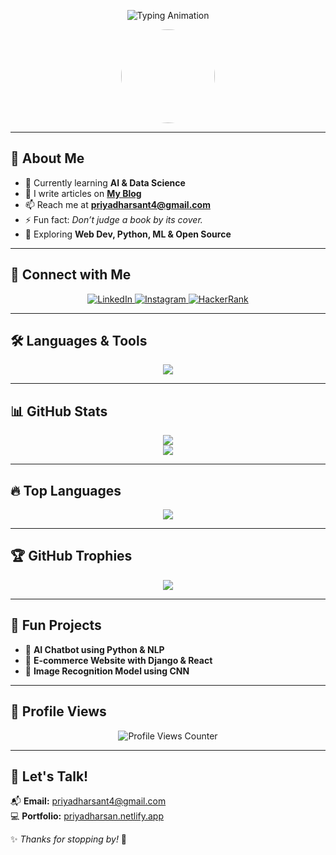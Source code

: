 <!-- Typing Animation -->
<p align="center">
  <img src="https://readme-typing-svg.herokuapp.com?font=Fira+Code&size=30&pause=1000&color=F7A41D&center=true&vCenter=true&width=500&height=50&lines=Hello,+I'm+Priyadharsan!;AI+%26+DS+Enthusiast;_Tech+Explorer+%7C+Problem+Solver_" alt="Typing Animation" />
</p>

<!-- Profile Picture -->
<p align="center">
  <img src="https://github.com/Priyadharsan852484.png" width="150" height="150" style="border-radius:50%" />
</p>

---

## 🚀 About Me  
- 🌱 Currently learning **AI & Data Science**  
- 📝 I write articles on **[My Blog](https://priyadharsan.netlify.app)**  
- 📫 Reach me at **[priyadharsant4@gmail.com](mailto:priyadharsant4@gmail.com)**  
- ⚡ Fun fact: *Don’t judge a book by its cover.*  
- 🎯 Exploring **Web Dev, Python, ML & Open Source**  

---

## 📲 Connect with Me  
<p align="center">
  <a href="https://linkedin.com/in/priyadharsan-t-2b5810327" target="_blank">
    <img src="https://img.shields.io/badge/LinkedIn-0A66C2?style=for-the-badge&logo=linkedin&logoColor=white" alt="LinkedIn"/>
  </a>
  <a href="https://instagram.com/priyadharsan✨🦋" target="_blank">
    <img src="https://img.shields.io/badge/Instagram-E4405F?style=for-the-badge&logo=instagram&logoColor=white" alt="Instagram"/>
  </a>
  <a href="https://www.hackerrank.com/priyadharsant4" target="_blank">
    <img src="https://img.shields.io/badge/HackerRank-32CD32?style=for-the-badge&logo=hackerrank&logoColor=white" alt="HackerRank"/>
  </a>
</p>

---

## 🛠️ Languages & Tools  
<p align="center">
  <img src="https://skillicons.dev/icons?i=c,cpp,python,html,css,javascript,mysql,git,github,vscode" />
</p>

---

## 📊 GitHub Stats  
<p align="center">
  <img src="https://github-readme-stats-sigma-five.vercel.app/api?username=Priyadharsan852484&show_icons=true&theme=tokyonight" />
  <br/>
  <img src="https://streak-stats.demolab.com/?user=Priyadharsan852484&theme=tokyonight" />
</p>

---

## 🔥 Top Languages  
<p align="center">
  <img src="https://github-readme-stats-sigma-five.vercel.app/api/top-langs/?username=Priyadharsan852484&layout=compact&theme=tokyonight" />
</p>

---

## 🏆 GitHub Trophies  
<p align="center">
  <img src="https://github-profile-trophy.vercel.app/?username=Priyadharsan852484&theme=onedark" />
</p>

---

## 🎯 Fun Projects  
- 🔹 **AI Chatbot using Python & NLP**  
- 🔹 **E-commerce Website with Django & React**  
- 🔹 **Image Recognition Model using CNN**  

---

## 🚀 Profile Views  
<p align="center">
  <img src="https://komarev.com/ghpvc/?username=Priyadharsan852484&label=Profile%20Views&color=0e75b6&style=flat" alt="Profile Views Counter" />
</p>

---

## 💬 Let's Talk!  
📬 **Email:** [priyadharsant4@gmail.com](mailto:priyadharsant4@gmail.com)  
💻 **Portfolio:** [priyadharsan.netlify.app](https://priyadharsan.netlify.app)  

✨ _Thanks for stopping by!_ 🚀
